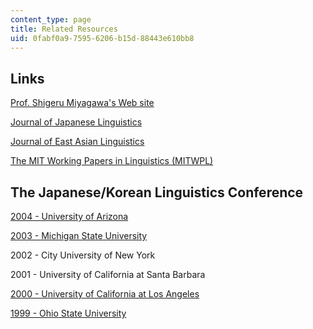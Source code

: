 ```yaml
---
content_type: page
title: Related Resources
uid: 0fabf0a9-7595-6206-b15d-88443e610bb8
---
```


Links
-----

[Prof. Shigeru Miyagawa's Web site](http://www.shigerumiyagawa.com/)

[Journal of Japanese Linguistics](https://easc.osu.edu/ijs/jjl)

[Journal of East Asian Linguistics](https://www.springer.com/journal/10831)

[The MIT Working Papers in Linguistics (MITWPL)](http://web.mit.edu/mitwpl/)

The Japanese/Korean Linguistics Conference
------------------------------------------

[2004 - University of Arizona](http://www.arizona.edu/)

[2003 - Michigan State University](https://msu.edu/)

2002 - City University of New York

2001 - University of California at Santa Barbara

[2000 - University of California at Los Angeles](http://www.lib.berkeley.edu/uchistory/general_history/campuses/ucla/bibliography.html)

[1999 - Ohio State University](http://linguistlist.org/issues/10/10-799.html)